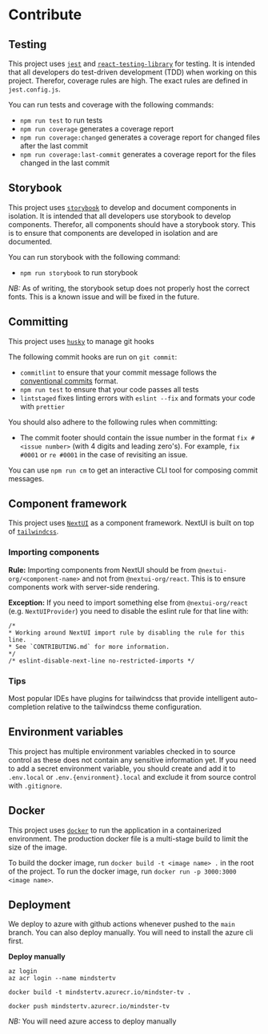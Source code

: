 # Contribute

## Testing

This project uses [`jest`](https://jestjs.io/) and [`react-testing-library`](https://testing-library.com/) for testing.
It is intended that all developers do test-driven development (TDD) when working on this project. Therefor,
coverage rules are high. The exact rules are defined in `jest.config.js`.

You can run tests and coverage with the following commands:
- `npm run test` to run tests
- `npm run coverage` generates a coverage report
- `npm run coverage:changed` generates a coverage report for changed files after the last commit
- `npm run coverage:last-commit` generates a coverage report for the files changed in the last commit

## Storybook

This project uses [`storybook`](https://storybook.js.org/) to develop and document components in isolation.
It is intended that all developers use storybook to develop components. Therefor, all components should have
a storybook story. This is to ensure that components are developed in isolation and are documented.

You can run storybook with the following command:
- `npm run storybook` to run storybook

*NB:* As of writing, the storybook setup does not properly host the correct fonts. This is a known issue and
will be fixed in the future.

## Committing

This project uses [`husky`](https://typicode.github.io/husky/) to manage git hooks

The following commit hooks are run on `git commit`:
- `commitlint` to ensure that your commit message follows the [conventional commits](https://www.conventionalcommits.org/en/v1.0.0/) format.
- `npm run test` to ensure that your code passes all tests
- `lintstaged` fixes linting errors with `eslint --fix` and formats your code with `prettier`

You should also adhere to the following rules when committing:
- The commit footer should contain the issue number in the format `fix #<issue number>` (with 4 digits and leading zero's).
  For example, `fix #0001` or `re #0001` in the case of revisiting an issue.

You can use `npm run cm` to get an interactive CLI tool for composing commit messages.

## Component framework

This project uses [`NextUI`](https://nextui.org/) as a component framework. 
NextUI is built on top of [`tailwindcss`](https://tailwindcss.com/).

### Importing components

**Rule:**
Importing components from NextUI should be from `@nextui-org/<component-name>`
and not from `@nextui-org/react`. This is to ensure components work with server-side rendering.

**Exception:**
If you need to import something else from `@nextui-org/react` (e.g. `NextUIProvider`)
you need to disable the eslint rule for that line with:
```
/*
* Working around NextUI import rule by disabling the rule for this line.
* See `CONTRIBUTING.md` for more information.
*/
/* eslint-disable-next-line no-restricted-imports */
```


### Tips
Most popular IDEs have plugins for tailwindcss that provide intelligent auto-completion
relative to the tailwindcss theme configuration.

## Environment variables

This project has multiple environment variables checked in to source control as these
does not contain any sensitive information yet. If you need to add a secret environment
variable, you should create and add it to `.env.local` or `.env.{environment}.local` and
exclude it from source control with `.gitignore`.

## Docker

This project uses [`docker`](https://www.docker.com/) to run the application in a containerized environment.
The production docker file is a multi-stage build to limit the size of the image.

To build the docker image, run `docker build -t <image name> .` in the root of the project.
To run the docker image, run `docker run -p 3000:3000 <image name>`.

## Deployment

We deploy to azure with github actions whenever pushed to the `main` branch. 
You can also deploy manually. You will need to install the azure cli first.

**Deploy manually**
```
az login
az acr login --name mindstertv

docker build -t mindstertv.azurecr.io/mindster-tv .

docker push mindstertv.azurecr.io/mindster-tv
```

*NB:* You will need azure access to deploy manually
